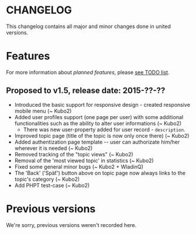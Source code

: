 # CHANGELOG

This changelog contains all major and minor changes done in united versions.

# Features

For more information about _planned features_, please [see TODO list](../dh-1.5/TODOlist.md).

## Proposed to v1.5, release date: 2015-??-??

   + Introduced the basic support for responsive design - created responsive mobile menu (~ Kubo2)
   + Added user profiles support (one page per user) with some additional functionalities such as the ability to alter user informations (~ Kubo2)
      * There was new user-property added for user record - `description`.
   + Improved topic page (title of the topic is now only once there) (~ Kubo2)
   + Added authentization page template -- user can authorizate him/her wherever it is needed (~ Kubo2)
   + Removed tracking of the "topic views" (~ Kubo2)
   + Removal of the 'most viewed topic' in statistics (~ Kubo2)
   + Fixed some general minor bugs (~ Kubo2 + WladinQ)
   + The 'Back' ('Späť') button above on topic page now always links to the topic's category (~ Kubo2)
   + Add PHPT test-case (~ Kubo2)

# Previous versions

We're sorry, previous versions weren't recorded here.
